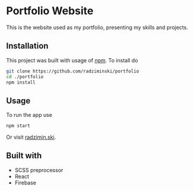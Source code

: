 # Portfolio Website

This is the website used as my portfolio, presenting my skills and projects.

## Installation

This project was built with usage of [npm](https://www.npmjs.com/). To install do

```bash
git clone https://github.com/radziminski/portfolio
cd ./portfolio
npm install
```

## Usage

To run the app use

```bash
npm start
```

Or visit [radzimin.ski](https://radzimin.ski).

## Built with

- SCSS preprocessor
- React
- Firebase
